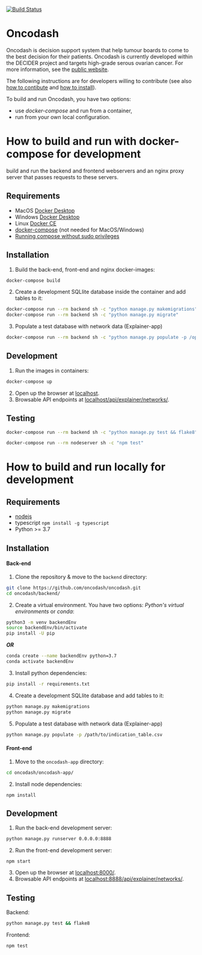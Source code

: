 <a  href="https://oncodash.github.io/oncodash/"><img  src="https://github.com/oncodash/oncodash/actions/workflows/build-docs.yml/badge.svg"  alt="Build Status"/></a></td>

# Oncodash

Oncodash is decision support system that help tumour boards to come to the best decision for their patients.
Oncodash is currently developed within the DECIDER project and targets high-grade serous ovarian cancer.
For more information, see the [public website](https://oncodash.github.io/oncodash/).

The following instructions are for developers willing to contribute
(see also [how to contibute](https://github.com/oncodash/oncodash/blob/main/CONTRIBUTING.md)
and [how to install](https://github.com/oncodash/oncodash/blob/main/INSTALL.md)).

To build and run Oncodash, you have two options:
- use *docker-compose* and run from a container,
- run from your own local configuration.


# How to build and run with docker-compose for development

build and run the backend and frontend webservers and an nginx proxy server that passes requests to these servers.

## Requirements

- MacOS [Docker Desktop](https://docs.docker.com/desktop/mac/install/)
- Windows [Docker Desktop](https://docs.docker.com/desktop/windows/install/)
- Linux [Docker CE](https://docs.docker.com/engine/install/)
- [docker-compose](https://docs.docker.com/compose/install/) (not needed for MacOS/Windows)
- [Running compose without sudo privileges](https://docs.docker.com/engine/install/linux-postinstall/)

## Installation

1. Build the back-end, front-end and nginx docker-images:
```sh
docker-compose build
```
2. Create a development SQLlite database inside the container and add tables to it:
```sh
docker-compose run --rm backend sh -c "python manage.py makemigrations"
docker-compose run --rm backend sh -c "python manage.py migrate"
```

3. Populate a test database with network data (Explainer-app)

```sh
docker-compose run --rm backend sh -c "python manage.py populate -p /opt/app/path/to/indf.csv"
```

## Development

1. Run the images in containers:
```sh
docker-compose up
``` 
2. Open up the browser at [localhost](http://localhost).
3. Browsable API endpoints at [localhost/api/explainer/networks/](http://localhost/api/explainer/networks/).

## Testing

```sh
docker-compose run --rm backend sh -c "python manage.py test && flake8"
```

```sh
docker-compose run --rm nodeserver sh -c "npm test"
```


# How to build and run locally for development

## Requirements

- [nodejs](https://nodejs.org/en/download/)
- typescript `npm install -g typescript`
- Python >= 3.7

## Installation

#### Back-end

1. Clone the repository & move to the `backend` directory:
```sh
git clone https://github.com/oncodash/oncodash.git
cd oncodash/backend/
```
2. Create a virtual environment.
You have two options: *Python's virtual environments* or *conda*:
```sh
python3 -m venv backendEnv
source backendEnv/bin/activate
pip install -U pip
```

***OR***

```sh
conda create --name backendEnv python=3.7
conda activate backendEnv
```
3. Install python dependencies:
```sh
pip install -r requirements.txt
```
4. Create a development SQLlite database and add tables to it:
```sh
python manage.py makemigrations
python manage.py migrate
```
5. Populate a test database with network data (Explainer-app)
```sh
python manage.py populate -p /path/to/indication_table.csv
```

#### Front-end

1. Move to the `oncodash-app` directory:
```sh
cd oncodash/oncodash-app/
```
2. Install node dependencies:
```
npm install
```

## Development

1. Run the back-end development server:
```sh
python manage.py runserver 0.0.0.0:8888
```
2. Run the front-end development server:
```
npm start
```
3. Open up the browser at [localhost:8000/](http://localhost:8000/).
4. Browsable API endpoints at [localhost:8888/api/explainer/networks/](http://localhost:8888/api/explainer/networks/).

## Testing

Backend:
```sh
python manage.py test && flake8
```

Frontend:
```sh
npm test
```
